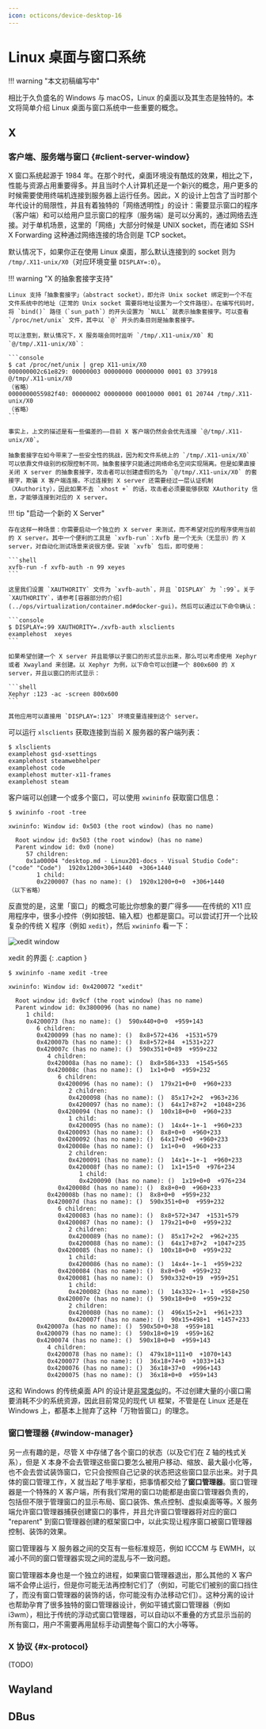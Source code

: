 ```yaml
---
icon: octicons/device-desktop-16
---
```


# Linux 桌面与窗口系统

!!! warning "本文初稿编写中"

相比于久负盛名的 Windows 与 macOS，Linux 的桌面以及其生态是独特的。本文将简单介绍 Linux 桌面与窗口系统中一些重要的概念。

## X

### 客户端、服务端与窗口 {#client-server-window}

X 窗口系统起源于 1984 年。在那个时代，桌面环境没有酷炫的效果，相比之下，性能与资源占用重要得多。并且当时个人计算机还是一个新兴的概念，用户更多的时候需要使用终端机连接到服务器上运行任务。因此，X 的设计上包含了当时那个年代设计的局限性，并且有着独特的「网络透明性」的设计：需要显示窗口的程序（客户端）和可以给用户显示窗口的程序（服务端）是可以分离的，通过网络去连接。对于单机场景，这里的「网络」大部分时候是 UNIX socket，而在诸如 SSH X Forwarding 这种通过网络连接的场合则是 TCP socket。

默认情况下，如果你正在使用 Linux 桌面，那么默认连接到的 socket 则为 `/tmp/.X11-unix/X0`（对应环境变量 `DISPLAY=:0`）。

!!! warning "X 的抽象套接字支持"

    Linux 支持「抽象套接字」（abstract socket），即允许 Unix socket 绑定到一个不在文件系统中的地址（正常的 Unix socket 需要将地址设置为一个文件路径）。在编写代码时，将 `bind()` 路径（`sun_path`）的开头设置为 `NULL` 就表示抽象套接字。可以查看 `/proc/net/unix` 文件，其中以 `@` 开头的条目则是抽象套接字。

    可以注意到，默认情况下，X 服务端会同时监听 `/tmp/.X11-unix/X0` 和 `@/tmp/.X11-unix/X0`：

    ```console
    $ cat /proc/net/unix | grep X11-unix/X0
    000000002c61e829: 00000003 00000000 00000000 0001 03 379918 @/tmp/.X11-unix/X0
    （省略）
    0000000055982f40: 00000002 00000000 00010000 0001 01 20744 /tmp/.X11-unix/X0
    （省略）
    ```

    事实上，上文的描述是有一些偏差的——目前 X 客户端仍然会会优先连接 `@/tmp/.X11-unix/X0`。

    抽象套接字在如今带来了一些安全性的挑战，因为和文件系统上的 `/tmp/.X11-unix/X0` 可以依靠文件级别的权限控制不同，抽象套接字只能通过网络命名空间实现隔离。但是如果直接关闭 X server 的抽象套接字，攻击者可以创建虚假的名为 `@/tmp/.X11-unix/X0` 的套接字，欺骗 X 客户端连接。不过连接到 X server 还需要经过一层认证机制（XAuthority），因此如果不去 `xhost +` 的话，攻击者必须要能够获取 XAuthority 信息，才能够连接到对应的 X server。

!!! tip "启动一个新的 X Server"

    存在这样一种场景：你需要启动一个独立的 X server 来测试，而不希望对应的程序使用当前的 X server。其中一个便利的工具是 `xvfb-run`：Xvfb 是一个无头（无显示）的 X server，对自动化测试场景来说很方便。安装 `xvfb` 包后，即可使用：

    ```shell
    xvfb-run -f xvfb-auth -n 99 xeyes
    ```

    这里我们设置 `XAUTHORITY` 文件为 `xvfb-auth`，并且 `DISPLAY` 为 `:99`。关于 `XAUTHORITY`，请参考[容器部分的介绍](../ops/virtualization/container.md#docker-gui)。然后可以通过以下命令确认：

    ```console
    $ DISPLAY=:99 XAUTHORITY=./xvfb-auth xlsclients 
    examplehost  xeyes
    ```

    如果希望创建一个 X server 并且能够以子窗口的形式显示出来，那么可以考虑使用 Xephyr 或者 Xwayland 来创建。以 Xephyr 为例，以下命令可以创建一个 800x600 的 X server，并且以窗口的形式显示：

    ```shell
    Xephyr :123 -ac -screen 800x600
    ```

    其他应用可以直接用 `DISPLAY=:123` 环境变量连接到这个 server。

可以运行 `xlsclients` 获取连接到当前 X 服务器的客户端列表：

```console
$ xlsclients
examplehost gsd-xsettings
examplehost steamwebhelper
examplehost code
examplehost mutter-x11-frames
examplehost steam
```

客户端可以创建一个或多个窗口，可以使用 `xwininfo` 获取窗口信息：

```console
$ xwininfo -root -tree

xwininfo: Window id: 0x503 (the root window) (has no name)

  Root window id: 0x503 (the root window) (has no name)
  Parent window id: 0x0 (none)
     57 children:
     0x1a00004 "desktop.md - Linux201-docs - Visual Studio Code": ("code" "Code")  1920x1200+306+1440  +306+1440
        1 child:
        0x2200007 (has no name): ()  1920x1200+0+0  +306+1440
（以下省略）
```

反直觉的是，这里「窗口」的概念可能比你想象的要广得多——在传统的 X11 应用程序中，很多小控件（例如按钮、输入框）也都是窗口。可以尝试打开一个比较复杂的传统 X 程序（例如 `xedit`），然后 `xwininfo` 看一下：

![xedit window](../images/xedit.png)

xedit 的界面
{: .caption }

```console
$ xwininfo -name xedit -tree

xwininfo: Window id: 0x4200072 "xedit"

  Root window id: 0x9cf (the root window) (has no name)
  Parent window id: 0x3800096 (has no name)
     1 child:
     0x4200073 (has no name): ()  590x440+0+0  +959+143
        6 children:
        0x4200099 (has no name): ()  8x8+572+436  +1531+579
        0x420007b (has no name): ()  8x8+572+84  +1531+227
        0x420007c (has no name): ()  590x351+0+89  +959+232
           4 children:
           0x420008a (has no name): ()  8x8+586+333  +1545+565
           0x420008c (has no name): ()  1x1+0+0  +959+232
              6 children:
              0x4200096 (has no name): ()  179x21+0+0  +960+233
                 2 children:
                 0x4200098 (has no name): ()  85x17+2+2  +963+236
                 0x4200097 (has no name): ()  64x17+87+2  +1048+236
              0x4200094 (has no name): ()  100x18+0+0  +960+233
                 1 child:
                 0x4200095 (has no name): ()  14x4+-1+-1  +960+233
              0x4200093 (has no name): ()  8x8+0+0  +960+233
              0x4200092 (has no name): ()  64x17+0+0  +960+233
              0x420008e (has no name): ()  1x1+0+0  +960+233
                 2 children:
                 0x4200091 (has no name): ()  14x1+-1+-1  +960+233
                 0x420008f (has no name): ()  1x1+15+0  +976+234
                    1 child:
                    0x4200090 (has no name): ()  1x19+0+0  +976+234
              0x420008d (has no name): ()  8x8+0+0  +960+233
           0x420008b (has no name): ()  8x8+0+0  +959+232
           0x420007d (has no name): ()  590x351+0+0  +959+232
              6 children:
              0x4200083 (has no name): ()  8x8+572+347  +1531+579
              0x4200087 (has no name): ()  179x21+0+0  +959+232
                 2 children:
                 0x4200089 (has no name): ()  85x17+2+2  +962+235
                 0x4200088 (has no name): ()  64x17+87+2  +1047+235
              0x4200085 (has no name): ()  100x18+0+0  +959+232
                 1 child:
                 0x4200086 (has no name): ()  14x4+-1+-1  +959+232
              0x4200084 (has no name): ()  8x8+0+0  +959+232
              0x4200081 (has no name): ()  590x332+0+19  +959+251
                 1 child:
                 0x4200082 (has no name): ()  14x332+-1+-1  +958+250
              0x420007e (has no name): ()  590x18+0+0  +959+232
                 2 children:
                 0x4200080 (has no name): ()  496x15+2+1  +961+233
                 0x420007f (has no name): ()  90x15+498+1  +1457+233
        0x420007a (has no name): ()  590x50+0+38  +959+181
        0x4200079 (has no name): ()  590x18+0+19  +959+162
        0x4200074 (has no name): ()  590x18+0+0  +959+143
           4 children:
           0x4200078 (has no name): ()  479x18+111+0  +1070+143
           0x4200077 (has no name): ()  36x18+74+0  +1033+143
           0x4200076 (has no name): ()  36x18+37+0  +996+143
           0x4200075 (has no name): ()  36x18+0+0  +959+143
```

这和 Windows 的传统桌面 API 的设计是[非常类似](https://learn.microsoft.com/en-us/windows/win32/learnwin32/what-is-a-window-)的。不过创建大量的小窗口需要消耗不少的系统资源，因此目前常见的现代 UI 框架，不管是在 Linux 还是在 Windows 上，都基本上抛弃了这种「万物皆窗口」的理念。

### 窗口管理器 {#window-manager}

另一点有趣的是，尽管 X 中存储了各个窗口的状态（以及它们在 Z 轴的栈式关系），但是 X 本身不会去管理这些窗口要怎么被用户移动、缩放、最大最小化等，也不会去尝试装饰窗口，它只会按照自己记录的状态把这些窗口显示出来。对于具体的窗口管理工作，X 就当起了甩手掌柜，把事情都交给了**窗口管理器**。窗口管理器是一个特殊的 X 客户端，所有我们常用的窗口功能都是由窗口管理器负责的，包括但不限于管理窗口的显示布局、窗口装饰、焦点控制、虚拟桌面等等。X 服务端允许窗口管理器捕获创建窗口的事件，并且允许窗口管理器将对应的窗口 "reparent" 到窗口管理器创建的框架窗口中，以此实现让程序窗口被窗口管理器控制、装饰的效果。

窗口管理器与 X 服务器之间的交互有一些标准规范，例如 ICCCM 与 EWMH，以减小不同的窗口管理器实现之间的混乱与不一致问题。

窗口管理器本身也是一个独立的进程，如果窗口管理器退出，那么其他的 X 客户端不会停止运行，但是你可能无法再控制它们了（例如，可能它们被别的窗口挡住了，而没有窗口管理器的装饰的话，你可能没有办法移动它们）。这种分离的设计也帮助孕育了很多独特的窗口管理器设计，例如平铺式窗口管理器（例如 i3wm），相比于传统的浮动式窗口管理器，可以自动以不重叠的方式显示当前的所有窗口，用户不需要再用鼠标手动调整每个窗口的大小等等。

### X 协议 {#x-protocol}

(TODO)

## Wayland

## DBus
